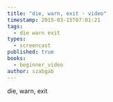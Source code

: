 ```yaml
---
title: "die, warn, exit - video"
timestamp: 2015-03-15T07:01:21
tags:
  - die warn exit
types:
  - screencast
published: true
books:
  - beginner_video
author: szabgab
---
```



die, warn, exit


<slidecast file="beginner-perl/die-warn-exit" youtube="iRU3ALq6yGA" />
